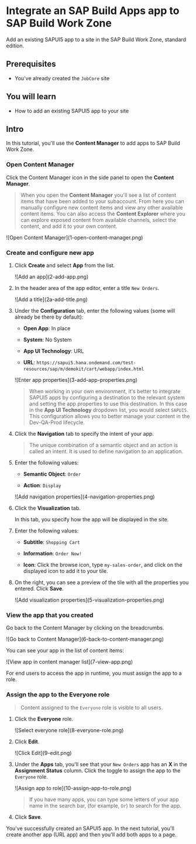 # Integrate an SAP Build Apps app to SAP Build Work Zone
<!-- description --> Add an existing SAPUI5 app to a site in the SAP Build Work Zone, standard edition.

## Prerequisites
 - You've already created the `JobCore` site


## You will learn
  - How to add an existing SAPUI5 app to your site

## Intro
In this tutorial, you'll use the **Content Manager** to add apps to SAP Build Work Zone.

### Open Content Manager


 Click the Content Manager icon in the side panel to open the **Content Manager**.

> When you open the **Content Manager** you'll see a list of content items that have been added to your subaccount. From here you can manually configure new content items and view any other available content items. You can also access the **Content Explorer** where you can explore exposed content from available channels, select the content, and add it to your own content.

  <!-- border -->![Open Content Manager](1-open-content-manager.png)


### Create and configure new app


1.  Click **Create** and select **App** from the list.  

    <!-- border -->![Add an app](2-add-app.png)

2. In the header area of the app editor, enter a title `New Orders`.  

    <!-- border -->![Add a title](2a-add-title.png)

3. Under the **Configuration** tab, enter the following values (some will already be there by default):

    * **Open App**: In place

    * **System**: No System

    * **App UI Technology**: URL

    * **URL**:  `https://sapui5.hana.ondemand.com/test-resources/sap/m/demokit/cart/webapp/index.html`

    <!-- border -->![Enter app properties](3-add-app-properties.png)

    > When working in your own environment, it's better to integrate SAPUI5 apps by configuring a destination to the relevant system and setting the app properties to use this destination. In this case in the  **App UI Technology** dropdown list, you would select `SAPUI5`. This configuration allows you to better manage your content in the Dev-QA-Prod lifecycle.

4. Click the **Navigation** tab to specify the intent of your app.

    > The unique combination of a semantic object and an action is called an intent. It is used to define navigation to an application.

5. Enter the following values:

    * **Semantic Object**: `Order`

    * **Action**: `Display`

    <!-- border -->![Add navigation properties](4-navigation-properties.png)

6. Click the **Visualization** tab.

    In this tab, you specify how the app will be displayed in the site.

7. Enter the following values:

      * **Subtitle**: `Shopping Cart `

      * **Information**:  `Order Now!`

      * **Icon**: Click the browse icon, type `my-sales-order`, and click on the displayed icon to add it to your tile.

8. On the right, you can see a preview of the tile with all the properties you entered. Click **Save**.

    <!-- border -->![Add visualization properties](5-visualization-properties.png)


### View the app that you created


Go back to the Content Manager by clicking on the breadcrumbs.

  <!-- border -->![Go back to Content Manager](6-back-to-content-manager.png)

You can see your app in the list of content items:

  <!-- border -->![View app in content manager list](7-view-app.png)

For end users to access the app in runtime, you must assign the app to a role. 


### Assign the app to the Everyone role


> Content assigned to the `Everyone` role is visible to all users.

1. Click the **Everyone** role.

    <!-- border -->![Select everyone role](8-everyone-role.png)

2. Click **Edit**.

    <!-- border -->![Click Edit](9-edit.png)

3. Under the **Apps** tab, you'll see that your `New Orders` app has an **X** in the **Assignment Status** column. Click the toggle to assign the app to the `Everyone` role.

    <!-- border -->![Assign app to role](10-assign-app-to-role.png)

    
    > If you have many apps, you can type some letters of your app name in the search bar, (for example, `Or`) to search for the app.

4. Click **Save**.


You've successfully created an SAPUI5 app. In the next tutorial, you'll create another app (URL app) and then you'll add both apps to a page.

